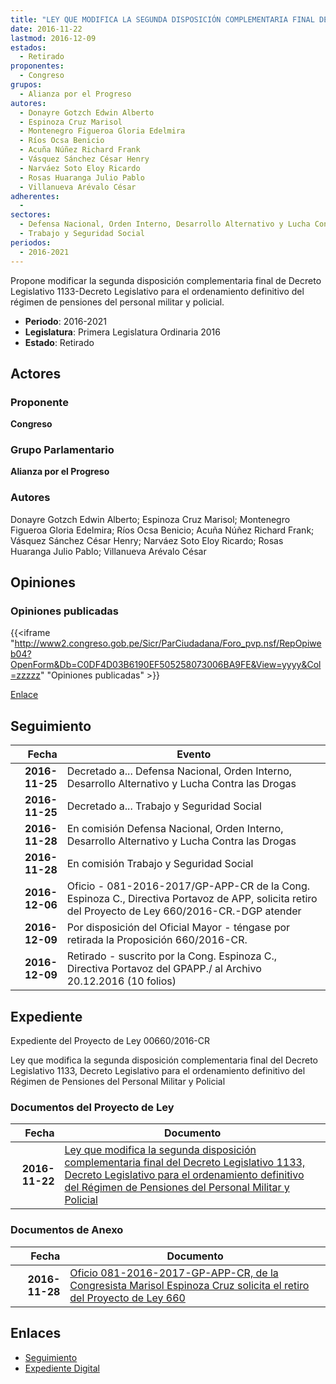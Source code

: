 ```yaml
---
title: "LEY QUE MODIFICA LA SEGUNDA DISPOSICIÓN COMPLEMENTARIA FINAL DEL DECRETO LEGISLATIVO 1133-DECRETO LEGISLATIVO PARA EL ORDENAMIENTO DEFINITIVO DEL RÉGIMEN DE PENSIONES DEL PERSONAL MILITAR Y POLICIAL"
date: 2016-11-22
lastmod: 2016-12-09
estados: 
  - Retirado
proponentes: 
  - Congreso
grupos: 
  - Alianza por el Progreso
autores: 
  - Donayre Gotzch Edwin Alberto
  - Espinoza Cruz Marisol
  - Montenegro Figueroa Gloria Edelmira
  - Ríos Ocsa Benicio
  - Acuña Núñez Richard Frank
  - Vásquez Sánchez César Henry
  - Narváez Soto Eloy Ricardo
  - Rosas Huaranga Julio Pablo
  - Villanueva Arévalo César
adherentes: 
  - 
sectores: 
  - Defensa Nacional, Orden Interno, Desarrollo Alternativo y Lucha Contra las Drogas
  - Trabajo y Seguridad Social
periodos: 
  - 2016-2021
---
```


Propone modificar la segunda disposición complementaria final de Decreto Legislativo 1133-Decreto Legislativo para el ordenamiento definitivo del régimen de pensiones del personal militar y policial.

- **Periodo**: 2016-2021
- **Legislatura**: Primera Legislatura Ordinaria 2016
- **Estado**: Retirado

## Actores

### Proponente

**Congreso**

### Grupo Parlamentario

**Alianza por el Progreso**

### Autores

Donayre Gotzch Edwin Alberto; Espinoza Cruz Marisol; Montenegro Figueroa Gloria Edelmira; Ríos Ocsa Benicio; Acuña Núñez Richard Frank; Vásquez Sánchez César Henry; Narváez Soto Eloy Ricardo; Rosas Huaranga Julio Pablo; Villanueva Arévalo César


## Opiniones

### Opiniones publicadas

{{<iframe "http://www2.congreso.gob.pe/Sicr/ParCiudadana/Foro_pvp.nsf/RepOpiweb04?OpenForm&Db=C0DF4D03B6190EF505258073006BA9FE&View=yyyy&Col=zzzzz" "Opiniones publicadas" >}}

[Enlace](http://www2.congreso.gob.pe/Sicr/ParCiudadana/Foro_pvp.nsf/RepOpiweb04?OpenForm&Db=C0DF4D03B6190EF505258073006BA9FE&View=yyyy&Col=zzzzz)

## Seguimiento

| Fecha | Evento |
|------:|--------|
| **2016-11-25** | Decretado a... Defensa Nacional, Orden Interno, Desarrollo Alternativo y Lucha Contra las Drogas|
| **2016-11-25** | Decretado a... Trabajo y Seguridad Social|
| **2016-11-28** | En comisión Defensa Nacional, Orden Interno, Desarrollo Alternativo y Lucha Contra las Drogas|
| **2016-11-28** | En comisión Trabajo y Seguridad Social|
| **2016-12-06** | Oficio - 081-2016-2017/GP-APP-CR de la Cong. Espinoza C., Directiva Portavoz de APP, solicita retiro del Proyecto de Ley 660/2016-CR.-DGP atender|
| **2016-12-09** | Por disposición del Oficial Mayor - téngase por retirada la Proposición 660/2016-CR.|
| **2016-12-09** | Retirado - suscrito por la Cong. Espinoza C., Directiva Portavoz del GPAPP./ al Archivo 20.12.2016 (10 folios)|


## Expediente

Expediente del Proyecto de Ley 00660/2016-CR

Ley que modifica la segunda disposición complementaria final del Decreto Legislativo 1133, Decreto Legislativo para el ordenamiento definitivo del Régimen de Pensiones del Personal Militar y Policial


### Documentos del Proyecto de Ley

| Fecha | Documento |
|------:|--------|
| **2016-11-22** | [Ley que modifica la segunda disposición complementaria final del Decreto Legislativo 1133, Decreto Legislativo para el ordenamiento definitivo del Régimen de Pensiones del Personal Militar y Policial](http://www.leyes.congreso.gob.pe/Documentos/2016_2021/Proyectos_de_Ley_y_de_Resoluciones_Legislativas/PL0066020161122.pdf) |

### Documentos de Anexo

| Fecha | Documento |
|------:|--------|
| **2016-11-28** | [Oficio 081-2016-2017-GP-APP-CR, de la Congresista Marisol Espinoza Cruz solicita el retiro del Proyecto de Ley 660](http://www.leyes.congreso.gob.pe/Documentos/2016_2021/Retiro_de_Proyecto/OFICIO-081-2016-2017-GP-APP-CR.pdf) |

## Enlaces 

- [Seguimiento](http://www2.congreso.gob.pe/Sicr/TraDocEstProc/CLProLey2016.nsf/f7fff46988ca05b1052578e100829cc7/d68ca9a414b112ea0525807400522aac?OpenDocument)
- [Expediente Digital](http://www2.congreso.gob.pehttp://www2.congreso.gob.pe/Sicr/TraDocEstProc/CLProLey2016.nsf/f7fff46988ca05b1052578e100829cc7/d68ca9a414b112ea0525807400522aac?OpenDocument&Click=05257FB7005EB655.eb71d0cf91d8294e05256cdf006b5706/$Body/0.1C6C)

